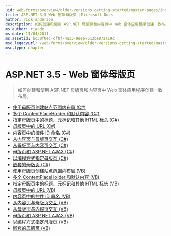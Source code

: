 ```yaml
---
uid: web-forms/overview/older-versions-getting-started/master-pages/index
title: ASP.NET 3.5-Web 窗体母版页 |Microsoft Docs
author: rick-anderson
description: 如何创建和使用 ASP.NET 母版页和内容页中 Web 窗体应用程序创建一致布局。
ms.author: riande
ms.date: 11/04/2011
ms.assetid: bc30f0ec-cf8f-4a33-9eee-513be872ac9c
msc.legacyurl: /web-forms/overview/older-versions-getting-started/master-pages
msc.type: chapter
---
```

<a name="aspnet-35---web-forms-master-pages"></a>ASP.NET 3.5 - Web 窗体母版页
====================
> 如何创建和使用 ASP.NET 母版页和内容页中 Web 窗体应用程序创建一致布局。


- [使用母版页创建站点范围内布局 (C#)](creating-a-site-wide-layout-using-master-pages-cs.md)
- [多个 ContentPlaceHolder 和默认内容 (C#)](multiple-contentplaceholders-and-default-content-cs.md)
- [指定母版页中的标题、元标记和其他 HTML 标头 (C#)](specifying-the-title-meta-tags-and-other-html-headers-in-the-master-page-cs.md)
- [母版页中的 URL (C#)](urls-in-master-pages-cs.md)
- [内容页中的控件 ID 命名 (C#)](control-id-naming-in-content-pages-cs.md)
- [从内容页与母版页交互 (C#)](interacting-with-the-master-page-from-the-content-page-cs.md)
- [从母版页与内容页交互 (C#)](interacting-with-the-content-page-from-the-master-page-cs.md)
- [母版页和 ASP.NET AJAX (C#)](master-pages-and-asp-net-ajax-cs.md)
- [以编程方式指定母版页 (C#)](specifying-the-master-page-programmatically-cs.md)
- [嵌套的母版页 (C#)](nested-master-pages-cs.md)
- [使用母版页创建站点范围内布局 (VB)](creating-a-site-wide-layout-using-master-pages-vb.md)
- [多个 ContentPlaceHolder 和默认内容 (VB)](multiple-contentplaceholders-and-default-content-vb.md)
- [指定母版页中的标题、元标记和其他 HTML 标头 (VB)](specifying-the-title-meta-tags-and-other-html-headers-in-the-master-page-vb.md)
- [母版页中的 URL (VB)](urls-in-master-pages-vb.md)
- [内容页中的控件 ID 命名 (VB)](control-id-naming-in-content-pages-vb.md)
- [从内容页与母版页交互 (VB)](interacting-with-the-master-page-from-the-content-page-vb.md)
- [从母版页与内容页交互 (VB)](interacting-with-the-content-page-from-the-master-page-vb.md)
- [母版页和 ASP.NET AJAX (VB)](master-pages-and-asp-net-ajax-vb.md)
- [以编程方式指定母版页 (VB)](specifying-the-master-page-programmatically-vb.md)
- [嵌套的母版页 (VB)](nested-master-pages-vb.md)
